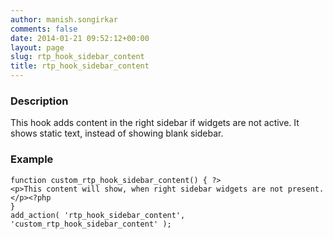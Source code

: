 ```yaml
---
author: manish.songirkar
comments: false
date: 2014-01-21 09:52:12+00:00
layout: page
slug: rtp_hook_sidebar_content
title: rtp_hook_sidebar_content
---
```


### Description


This hook adds content in the right sidebar if widgets are not active. It shows static text, instead of showing blank sidebar.


### Example



    
    function custom_rtp_hook_sidebar_content() { ?>
    <p>This content will show, when right sidebar widgets are not present.</p><?php
    }
    add_action( 'rtp_hook_sidebar_content', 'custom_rtp_hook_sidebar_content' );
